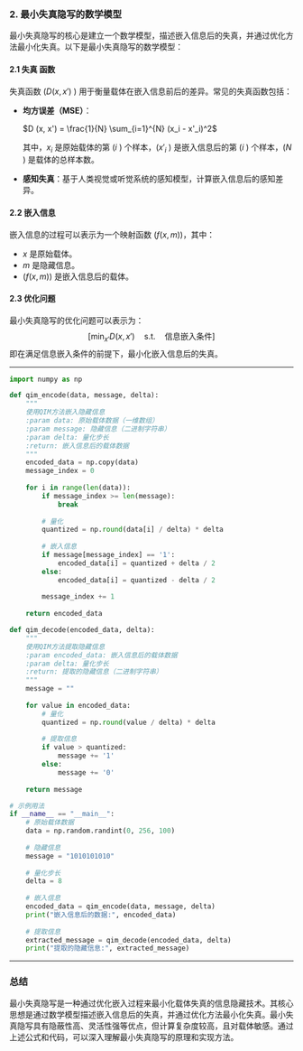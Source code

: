 
### 2. 最小失真隐写的数学模型

最小失真隐写的核心是建立一个数学模型，描述嵌入信息后的失真，并通过优化方法最小化失真。以下是最小失真隐写的数学模型：

#### 2.1 失真 函数
失真函数 \($D (x, x')$ \) 用于衡量载体在嵌入信息前后的差异。常见的失真函数包括：
- **均方误差（MSE）**：
  
  $D (x, x') = \frac{1}{N} \sum_{i=1}^{N} (x_i - x'_i)^2$
  
  其中，$x_i$ 是原始载体的第 \($i$ \) 个样本，\($x'_i$ \) 是嵌入信息后的第 \($i$ \) 个样本，\($N$ \) 是载体的总样本数。

- **感知失真**：基于人类视觉或听觉系统的感知模型，计算嵌入信息后的感知差异。

#### 2.2 嵌入信息
嵌入信息的过程可以表示为一个映射函数 \($f (x, m)$\)，其中：
- $x$ 是原始载体。
- $m$ 是隐藏信息。
- \($f (x, m)$\) 是嵌入信息后的载体。

#### 2.3 优化问题
最小失真隐写的优化问题可以表示为：
$$[
\min_{x'} D (x, x') \quad \text{s.t.} \quad \text{信息嵌入条件}
]$$
即在满足信息嵌入条件的前提下，最小化嵌入信息后的失真。

---


```python
import numpy as np

def qim_encode(data, message, delta):
    """
    使用QIM方法嵌入隐藏信息
    :param data: 原始载体数据（一维数组）
    :param message: 隐藏信息（二进制字符串）
    :param delta: 量化步长
    :return: 嵌入信息后的载体数据
    """
    encoded_data = np.copy(data)
    message_index = 0
    
    for i in range(len(data)):
        if message_index >= len(message):
            break
        
        # 量化
        quantized = np.round(data[i] / delta) * delta
        
        # 嵌入信息
        if message[message_index] == '1':
            encoded_data[i] = quantized + delta / 2
        else:
            encoded_data[i] = quantized - delta / 2
        
        message_index += 1
    
    return encoded_data

def qim_decode(encoded_data, delta):
    """
    使用QIM方法提取隐藏信息
    :param encoded_data: 嵌入信息后的载体数据
    :param delta: 量化步长
    :return: 提取的隐藏信息（二进制字符串）
    """
    message = ""
    
    for value in encoded_data:
        # 量化
        quantized = np.round(value / delta) * delta
        
        # 提取信息
        if value > quantized:
            message += '1'
        else:
            message += '0'
    
    return message

# 示例用法
if __name__ == "__main__":
    # 原始载体数据
    data = np.random.randint(0, 256, 100)
    
    # 隐藏信息
    message = "1010101010"
    
    # 量化步长
    delta = 8
    
    # 嵌入信息
    encoded_data = qim_encode(data, message, delta)
    print("嵌入信息后的数据:", encoded_data)
    
    # 提取信息
    extracted_message = qim_decode(encoded_data, delta)
    print("提取的隐藏信息:", extracted_message)
```

---

### 总结
最小失真隐写是一种通过优化嵌入过程来最小化载体失真的信息隐藏技术。其核心思想是通过数学模型描述嵌入信息后的失真，并通过优化方法最小化失真。最小失真隐写具有隐蔽性高、灵活性强等优点，但计算复杂度较高，且对载体敏感。通过上述公式和代码，可以深入理解最小失真隐写的原理和实现方法。